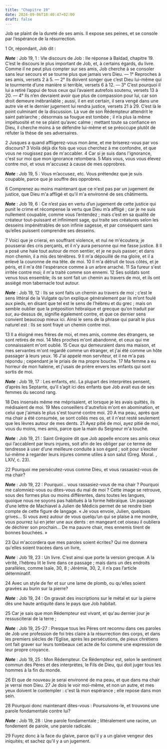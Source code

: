 ```yaml
---
title: "Chapitre 19"
date: 2024-09-06T18:40:47+02:00
draft: false
---
```



Job se plaint de la dureté de ses amis.
Il expose ses peines, et se console par l’espérance de la résurrection.


1 Or, répondant, Job dit :

***Note*** :  Job 19, 1 : VIe discours de Job : IIe réponse à Baldad, chapitre 19. C’est le discours le plus important de Job, et, à certains égards, du livre. Comme il ne peut plus compter sur ses amis, Job cherche à se consoler sans leur secours et se tourne plus que jamais vers Dieu. ― 1° Reproches à ses amis, versets 2 à 5. ― 2° Ils doivent songer que c’est Dieu lui-même qui le tourmente d’une manière si terrible, versets 6 à 12. ― 3° C’est pourquoi il lui a retiré l’appui de tous ceux qui l’avaient autrefois soutenu, versets 13 à 20. ― 4° Ils n’en devraient avoir que plus de compassion pour lui, car son droit demeure inébranlable ; aussi, il en est certain, il sera vengé dans une autre vie et le dernier jugement lui rendra justice, versets 21 à 29. C’est là le point culminant de la discussion. La vue de son Rédempteur attendrit le saint patriarche ; désormais sa fougue est tombée ; il n’a plus la même impétuosité et ne se plaint qu’avec calme ; mettant toute sa confiance en Dieu, il cherche moins à se défendre
lui-même et se préoccupe plutôt de réfuter la thèse de ses adversaires.


2 Jusques a quand affligerez-vous mon âme, et me briserez-vous par vos discours? 3 Voilà déjà dix fois que vous cherchez à me confondre, et que vous ne rougissez pas de m'accabler. 4 Car si je suis dans l'ignorance, c'est sur moi que mon ignorance retombera. 5 Mais vous, vous vous élevez contre moi, et vous m'accusez à cause de mes opprobres.

***Note*** :  Job 19, 5 : Vous m’accusez, etc. Vous prétendez que je suis coupable, parce que je souffre des opprobres.

6 Comprenez au moins maintenant que ce n'est pas par un jugement de justice, que Dieu m'a affligé et qu'il m'a environné de ses châtiments.

***Note*** :  Job 19, 6 : Ce n’est pas en vertu d’un jugement de cette justice qui punit le crime et récompense la vertu que Dieu m’a affligé ; car je ne suis nullement coupable, comme vous l’entendez ; mais c’est en sa qualité de créateur tout-puissant et infiniment sage, qui traite ses créatures selon les desseins impénétrables de son infinie sagesse, et par conséquent sans qu’elles puissent comprendre ses desseins.


7 Voici que je crierai, en souffrant violence, et nul ne m'écoutera; je pousserai des cris perçants, et il n'y aura personne qui me fasse justice. 8 Il a posé une haie tout autour de mon sentier, et je ne puis passer; et dans mon chemin, il a mis des ténèbres. 9 Il m'a dépouillé de ma gloire, et il a enlevé la couronne de ma tête. de moi. 10 Il m'a détruit de tous côtés, et je péris, et il m'a ôté l'espérance comme à un arbre arraché. 11 Sa fureur s'est irritée contre moi; il m'a traité comme son ennemi. 12 Ses soldats sont venus tous ensemble; ils se sont fait un chemin au travers de moi, et ils ont assiégé mon tabernacle tout autour.

***Note*** :  Job 19, 12 : Ils se sont faits un chemin au travers de moi ; c’est le sens littéral de la Vulgate qu’on explique généralement par ils m’ont foulé aux pieds, en disant que tel est le sens de l’hébreu et du grec ; mais on semble oublier que la préposition hébraïque et grecque qu’on traduit par sur, au-dessus de, signifie également contre, et que ce dernier sens convient beaucoup mieux ici. Ainsi le sens de la phrase qui paraît le plus naturel est : Ils se sont frayé un chemin contre moi.


13 Il a éloigné mes frères de moi, et mes amis, comme des étrangers, se sont retirés de moi. 14 Mes proches m'ont abandonné, et ceux qui me connaissaient m'ont oublié. 15 Ceux qui demeuraient dans ma maison, et mes servantes m'ont regardé comme un étranger, et j'ai été comme un hôte passager à leurs yeux. 16 J'ai appelé mon serviteur, et il ne m'a pas répondu ; cependant je le priais de ma propre bouche. 17 Ma femme a eu horreur de mon haleine, et j'usais de prière envers les enfants qui sont sortis de moi.

***Note*** :  Job 19, 17 : Les enfants, etc. La plupart des interprètes pensent, d’après les Septante, qu’il s’agit ici des enfants que Job avait eus de ses femmes du second rang.

18 Des insensés même me méprisaient, et lorsque je les avais quittés, ils médisaient de moi. 19 Mes conseillers d'autrefois m'ont en abomination, et celui que j'aimais le plus s'est tourné contre moi. 20 A ma peau, après que ma chair a été consumée, se sont collés mes os, et il n'est resté seulement que les lèvres autour de mes dents. 21 Ayez pitié de moi, ayez pitié de moi, vous du moins, mes amis, parce que la main du Seigneur m'a touché.

***Note*** :  Job 19, 21 : Saint Grégoire dit que Job appelle encore ses amis ceux qui l’accablent par leurs injures, soit afin de les obliger par ce terme de tendresse à user d’une meilleure conduite à son égard ; soit pour s’exciter lui-même à regarder leurs injures comme utiles à son salut (Greg. Moral. , LXIV, c. 23).

22 Pourquoi me persécutez-vous comme Dieu, et vous rassasiez-vous de ma chair?

***Note*** :  Job 19, 22 : Pourquoi… vous rassasiez-vous de ma chair ? Pourquoi me calomniez-vous ou dites-vous du mal de moi ? Cette image se retrouve, sous des formes plus ou moins différentes, dans toutes les langues, quoique nous ne soyons pas habitués à la forme hébraïque. Un passage d’une lettre de Machiavel à Julien de Médicis permet de se rendre bien compte de cette figure de langage. « Je vous envoie, Julien, quelques grives… Si vous avez autour de vous quelqu’un qui se plaise à me mordre, vous pourrez lui en jeter une aux dents : en mangeant cet oiseau il oubliera de déchirer son prochain… De ma pauvre chair, mes ennemis tirent de bonnes bouchées. »


23 Qui m'accordera que mes paroles soient écrites? Qui me donnera qu'elles soient tracées dans un livre,

***Note*** :  Job 19, 23 : Un livre. C’est ainsi que porte la version grecque. A la vérité, l’hébreu lit le livre dans ce passage ; mais dans un des endroits parallèles, comme Isaïe, 30, 8 ; Jérémie, 30, 2, il n’a pas l’article déterminatif.

24 Avec un style de fer et sur une lame de plomb, ou qu'elles soient gravées au burin sur la pierre?

***Note*** :  Job 19, 24 : On gravait des inscriptions sur le métal et sur la pierre dès une haute antiquité dans le pays que Job habitait.

25 Car je sais que mon Rédempteur est vivant, et qu'au dernier jour je ressusciterai de la terre ;

***Note*** :  Job 19, 25-27 : Presque tous les Pères ont reconnu dans ces paroles de Job une profession de foi très claire à la résurrection des corps, et dans les premiers siècles de l’Eglise, après les persécutions, de pieux chrétiens ont fait graver sur leurs tombeaux cet acte de foi comme une expression de leur propre croyance.

***Note*** :  Job 19, 25 : Mon Rédempteur. Ce Rédempteur est, selon le sentiment commun des Pères et des interprètes, le Fils de Dieu, qui doit juger tous les hommes à la fin du monde.

26 Et que de nouveau je serai environné de ma peau, et que dans ma chair je verrai mon Dieu. 27 Je dois le voir moi-même, et non un autre, et mes yeux doivent le contempler : c'est là mon espérance ; elle repose dans mon sein.


28 Pourquoi donc maintenant dites-vous : Poursuivons-le, et trouvons une parole fondamentale contre lui?

***Note*** :  Job 19, 28 : Une parole fondamentale ; littéralement une racine, un fondement de parole, une parole radicale.

29 Fuyez donc à la face du glaive, parce qu'il y a un glaive vengeur des iniquités; et sachez qu'il y a un jugement.

